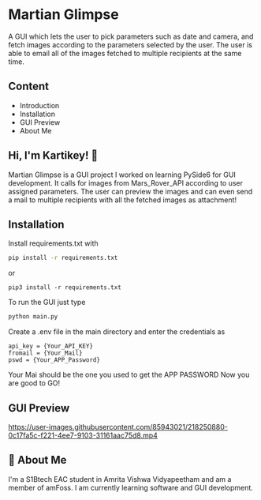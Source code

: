 
# Martian Glimpse

A GUI which lets the user to pick parameters such as date and camera, and fetch images according to the parameters selected by the user. The user is able to email all of the images fetched to multiple recipients at the same time.





## Content
- Introduction
- Installation
- GUI Preview
- About Me



## Hi, I'm Kartikey! 👋
Martian Glimpse is a GUI project I worked on learning PySide6 for GUI development.
It calls for images from Mars_Rover_API according to user assigned parameters. The user can preview the images and can even send a mail to multiple recipients with all the fetched images as attachment!



## Installation

Install requirements.txt with

```bash
pip install -r requirements.txt
```
or
```
pip3 install -r requirements.txt
```
To run the GUI just type 
```bash
python main.py
```
Create a .env file in the main directory and enter the credentials as 
```
api_key = {Your_API_KEY}
fromail = {Your_Mail}
pswd = {Your_APP_Password}

```
Your Mai should be the one you used to get the APP PASSWORD 
Now you are good to GO!

## GUI Preview

https://user-images.githubusercontent.com/85943021/218250880-0c17fa5c-f221-4ee7-9103-31161aac75d8.mp4



## 🚀 About Me
I'm a S1Btech EAC student in Amrita Vishwa Vidyapeetham and am a member of amFoss.
I am currently learning software and GUI development.
